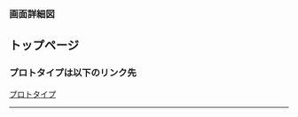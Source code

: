 ### 画面詳細図
## トップページ
### プロトタイプは以下のリンク先
[プロトタイプ](https://www.figma.com/file/v10Ke5luz9RQEtetlzDP1J/Untitled?node-id=1%3A3)
*****
